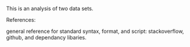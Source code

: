 This is an analysis of two data sets. 


References:

general reference for standard syntax, format, and script: stackoverflow, github, and dependancy libaries.
